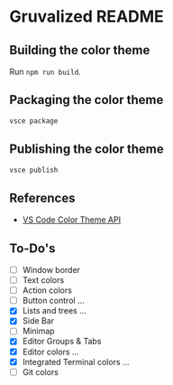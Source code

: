 # Gruvalized README

## Building the color theme

Run `npm run build`.

## Packaging the color theme

```bash
vsce package
```

## Publishing the color theme

```bash
vsce publish
```

## References

* [VS Code Color Theme API](https://code.visualstudio.com/api/references/theme-color)

## To-Do's

* [ ] Window border
* [ ] Text colors
* [ ] Action colors
* [ ] Button control
...
* [x] Lists and trees
...
* [x] Side Bar
* [ ] Minimap
* [x] Editor Groups & Tabs
* [x] Editor colors
...
* [x] Integrated Terminal colors
...
* [ ] Git colors
